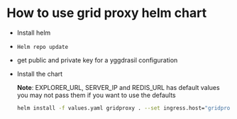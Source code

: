 # How to use grid proxy helm chart

- Install helm

- `Helm repo update`

- get public and private key for a yggdrasil configuration

- Install the chart

  **Note**: EXPLORER_URL, SERVER_IP and REDIS_URL has default values you may not pass them if you want to use the defaults

  ```bash
  helm install -f values.yaml gridproxy . --set ingress.host="gridproxy.3botmain.grid.tf" --set env.TWIN=296 --set env.EXPLORER="https://graphql.dev.grid.tf/graphql" --set env.SUBSTRATE="wss://tfchain.dev.grid.tf/ws" --set env.PUBLIC_KEY="5011157c2451b238c99247b9f0793f66e5b77998272c00676d23767fe3d576d8" --set env.PRIVATE_KEY="ff5b3012dbec23e86e2fde7dcd3c951781e87fe505be225488b50a6bb27662f75011157c2451b238c99247b9f0793f66e5b77998272c00676d23767fe3d576d8"
  ```